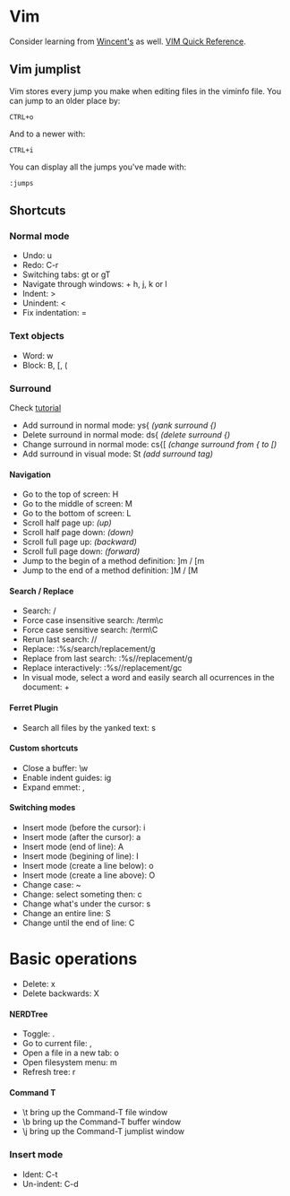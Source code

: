 # Vim

Consider learning from [Wincent's](https://wincent.com/wiki/Vim_cheatsheet) as well.
[VIM Quick Reference](http://tnerual.eriogerg.free.fr/vimqrc.html).

## Vim jumplist

Vim stores every jump you make when editing files in the viminfo file. You can jump to an `O`lder place by:

`CTRL+o`

And to a newer with:

`CTRL+i`

You can display all the jumps you've made with:

`:jumps`

## Shortcuts

### Normal mode

- Undo: u
- Redo: C-r
- Switching tabs: gt or gT
- Navigate through windows: <C-w> + h, j, k or l
- Indent: >
- Unindent: <
- Fix indentation: =

### Text objects

- Word: w
- Block: B, [, (

### Surround

Check [tutorial](http://www.futurile.net/2016/03/19/vim-surround-plugin-tutorial/)

- Add surround in normal mode: ys{ _(yank surround {)_
- Delete surround in normal mode: ds{ _(delete surround {)_
- Change surround in normal mode: cs{[ _(change surround from { to [)_
- Add surround in visual mode: St _(add surround tag)_

#### Navigation

- Go to the top of screen: H
- Go to the middle of screen: M
- Go to the bottom of screen: L
- Scroll half page up: <C-u> _(up)_
- Scroll half page down: <C-d> _(down)_
- Scroll full page up: <C-b> _(backward)_
- Scroll full page down: <C-f> _(forward)_
- Jump to the begin of a method definition: ]m / [m
- Jump to the end of a method definition: ]M / [M

#### Search / Replace

- Search: /
- Force case insensitive search: /term\c
- Force case sensitive search: /term\C
- Rerun last search: //
- Replace: :%s/search/replacement/g
- Replace from last search: :%s//replacement/g
- Replace interactively: :%s//replacement/gc
- In visual mode, select a word and easily search all ocurrences in the document: <C-r> + <C-w>

#### Ferret Plugin

- Search all files by the yanked text: <Leader>s

#### Custom shortcuts

- Close a buffer: \w
- Enable indent guides: <Leader>ig
- Expand emmet: <C-y>,

#### Switching modes

- Insert mode (before the cursor): i
- Insert mode (after the cursor): a
- Insert mode (end of line): A
- Insert mode (begining of line): I
- Insert mode (create a line below): o
- Insert mode (create a line above): O
- Change case: ~
- Change: select someting then: c
- Change what's under the cursor: s
- Change an entire line: S
- Change until the end of line: C

# Basic operations

- Delete: x
- Delete backwards: X

#### NERDTree

- Toggle: <Leader>.
- Go to current file: <Leader>,
- Open a file in a new tab: o
- Open filesystem menu: m
- Refresh tree: r

#### Command T

- \t       bring up the Command-T file window
- \b       bring up the Command-T buffer window
- \j       bring up the Command-T jumplist window

### Insert mode

- Ident: C-t
- Un-indent: C-d
